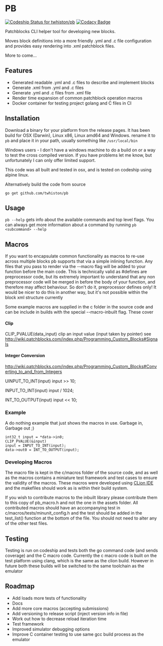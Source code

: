 # PB
[ ![Codeship Status for twhiston/pb](https://app.codeship.com/projects/0e3cf160-79cd-0135-bdc7-52a114685316/status?branch=master)](https://app.codeship.com/projects/245072)
[![Codacy Badge](https://api.codacy.com/project/badge/Grade/189f2cf2145c4629bc9cf55c79cf0c28)](https://www.codacy.com?utm_source=github.com&amp;utm_medium=referral&amp;utm_content=twhiston/pb&amp;utm_campaign=Badge_Grade)

Patchblocks CLI helper tool for developing new blocks.

Moves block definitions into a more friendly .yml and .c file configuration and provides easy rendering into .xml patchblock files.

More to come...

## Features

- Generated readable .yml and .c files to describe and implement blocks
- Generate .xml from .yml and .c files
- Generate .yml and .c files from .xml file
- Render time expansion of common patchblock operation macros
- Docker container for testing project golang and C files in CI

## Installation

Download a binary for your platform from the release pages.
It has been build for OSX (Darwin), Linux x86, Linux amd64 and Windows.
rename it to `pb` and place it in your path, usually something like `/usr/local/bin`

Windows users - I don't have a windows machine to do a build on or a way to test the cross compiled version.
If you have problems let me know, but unfortunately I can only offer limited support.

This code was all built and tested in osx, and is tested on codeship using alpine linux.

Alternatively build the code from source
```
go get github.com/twhiston/pb
```

## Usage

`pb --help` gets info about the available commands and top level flags.
You can always get more information about a command by running `pb <subcommand> --help`

## Macros

If you want to encapsulate common functionality as macros to re-use across multiple blocks pb supports that via a simple inlining function.
Any files that you pass to render via the --macro flag will be added to your function before the main code.
This is technically valid as #defines are preprocessor code, but its extremely important to understand that any non preprocessor code will be
merged in before the body of your function, and therefore may affect behaviour. So don't do it, preprocessor defines only!
It would be nicer to do this in another way, but it's not possible within the block xml structure currently

Some example macros are supplied in the c folder in the source code and can be include in builds with the special --macro-inbuilt flag. These cover

#### Clip

CLIP_PVALUE(data_input)
clip an input value (input taken by pointer) see http://wiki.patchblocks.com/index.php/Programming_Custom_Blocks#Signals

#### Integer Conversion
http://wiki.patchblocks.com/index.php/Programming_Custom_Blocks#Converting_to_and_from_Integers

UINPUT_TO_INT(input)
input >> 10;

INPUT_TO_INT(input)
input / 1024;

INT_TO_OUTPUT(input)
input << 10;

### Example

A do nothing example that just shows the macros in use. Garbage in, Garbage out ;)
```
int32_t input = *data->in0;
CLIP_PVALUE(&input)
input = INPUT_TO_INT(input);
data->out0 = INT_TO_OUTPUT(input);
```

### Developing Macros

The macro file is kept in the c/macros folder of the source code, and as well as the macros contains a miniature test framework and test cases
to ensure the validity of the macros. These macros were developed using [CLion IDE](https://www.jetbrains.com/clion/) and the makefiles should work as is within their build system.

If you wish to contribute macros to the inbuilt library please contribute them to this copy of pb_macro.h and not the one in the assets folder.
All contributed macros should have an accompanying test in
c/macros/tests/minunit_config.h
and the test should be added in the test_list() function at the bottom of the file.
You should not need to alter any of the other test files.

## Testing
Testing is run on codeship and tests both the go command code (and sends coverage) and the C macro code.
Currently the c macro code is built on the test platform using clang, which is the same as the clion build.
However in future both these builds will be switched to the same toolchain as the emulator


## Roadmap

- Add loads more tests of functionality
- Docs
- Add more core macros (accepting submissions)
- Add versioning to release script (inject version info in file)
- Work out how to decrease reload iteration time
- Test framework
- Improved simulator debugging options
- Improve C container testing to use same gcc build process as the emulator